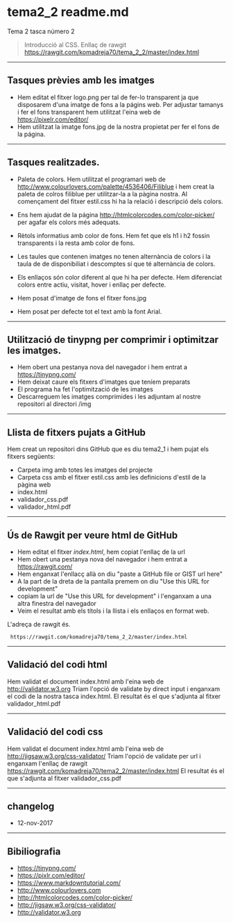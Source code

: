 # tema2_2 readme.md
Tema 2 tasca número 2
> Introducció al CSS. Enllaç de rawgit  https://rawgit.com/komadreja70/tema_2_2/master/index.html

----
## Tasques prèvies amb les imatges
* Hem editat el fitxer logo.png per tal de fer-lo transparent ja que disposarem d'una imatge de fons a la págins web. Per adjustar tamanys i fer el fons transparent hem utilitzat l'eina web de https://pixelr.com/editor/
* Hem utilitzat la imatge fons.jpg de la nostra propietat per fer el fons de la página.

----
## Tasques realitzades.

* Paleta de colors. Hem utilitzat el programari web de http://www.colourlovers.com/palette/4536406/Filiblue i hem creat la paleta de colros filiblue per utilitzar-la a la pàgina nostra. Al començament del fitxer estil.css hi ha la relació i descripció dels colors.

* Ens hem ajudat de la página http://htmlcolorcodes.com/color-picker/ per agafar els colors més adequats.
* Rètols informatius amb color de fons. Hem fet que els h1 i h2 fossin transparents i la resta amb color de fons.
* Les taules que contenen imatges no tenen alternància de colors i la taula de de disponibiliat i descomptes sí que té alternància de colors.
* Els enllaços són color diferent al que hi ha per defecte. Hem diferenciat colors entre actiu, visitat, hover i enllaç per defecte.
* Hem posat d'imatge de fons el fitxer fons.jpg
* Hem posat per defecte tot el text amb la font Arial.

----
## Utilització de tinypng per comprimir i optimitzar les imatges.

* Hem obert una pestanya nova del navegador i hem entrat a https://tinypng.com/
* Hem deixat caure els fitxers d'imatges que teníem preparats
* El programa ha fet l'optimització de les imatges
* Descarreguem les imatges comprimides i les adjuntam al nostre repositori al directori /img

----
## Llista de fitxers pujats a GitHub

Hem creat un repositori dins GitHub que es diu tema2_1 i hem pujat els fitxers següents:

* Carpeta img amb totes les imatges del projecte
* Carpeta css amb el fitxer estil.css amb les definicions d'estil de la pàgina web
* index.html
* validador_css.pdf
* validador_html.pdf

----
## Ús de Rawgit per veure html de GitHub
* Hem editat el fitxer *index.html*,  hem copiat l'enllaç de la url
* Hem obert una pestanya nova del navegador i hem entrat a https://rawgit.com/
* Hem enganxat l'enllacç allà on diu "paste a GitHub file or GIST url here"
* A la part de la dreta de la pantalla premem on diu "Use this URL for development"
* copiam la url de "Use this URL for development" i l'enganxam a una altra finestra del navegador
* Veim el resultat amb els títols i la llista i els enllaços en format web.

L'adreça de rawgit és.

     https://rawgit.com/komadreja70/tema_2_2/master/index.html


----
## Validació del codi html
Hem validat el document index.html amb l'eina web de  http://validator.w3.org
Triam l'opció de validate by direct input i enganxam el codi de la nostra tasca index.html.
El resultat és el que s'adjunta al fitxer validador_html.pdf

----
## Validació del codi css
Hem validat el document index.html amb l'eina web de  http://jigsaw.w3.org/css-validator/
Triam l'opció de validate per url i enganxam l'enllaç de rawgit https://rawgit.com/komadreja70/tema2_2/master/index.html
El resultat és el que s'adjunta al fitxer validador_css.pdf

----
## changelog
* 12-nov-2017

----
## Bibiliografia
* https://tinypng.com/
* https://pixlr.com/editor/
* https://www.markdowntutorial.com/
* http://www.colourlovers.com
* http://htmlcolorcodes.com/color-picker/
* http://jigsaw.w3.org/css-validator/
* http://validator.w3.org
